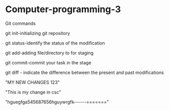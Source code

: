 # Computer-programming-3


Git commands

git init-initializing git repository

git status-identify the status of the modification

git add-adding file/directory to for staging

git commit-commit your task in the stage

git diff - indicate the difference between the present and past modifications


"MY NEW CHANGES 123"


"This is my change in csc"


"hguegfga545687656hguywrgfk------======="
